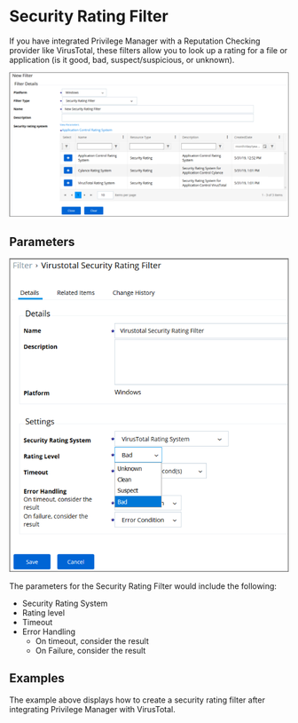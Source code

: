 [title]: # (Security Ratings Filter)
[tags]: # (filter types)
[priority]: # (2)
# Security Rating Filter

If you have integrated Privilege Manager with a Reputation Checking provider like VirusTotal, these filters allow you to look up a rating for a file or application (is it good, bad, suspect/suspicious, or unknown).

![Security ratings filter](images/security-ratings-1.png)

## Parameters

![Security ratings filter](images/security-ratings-2.png)

The parameters for the Security Rating Filter would include the following:

* Security Rating System  
* Rating level
* Timeout
* Error Handling
  * On timeout, consider the result
  * On Failure, consider the result

## Examples

The example above displays how to create a security rating filter after integrating Privilege Manager with VirusTotal.
